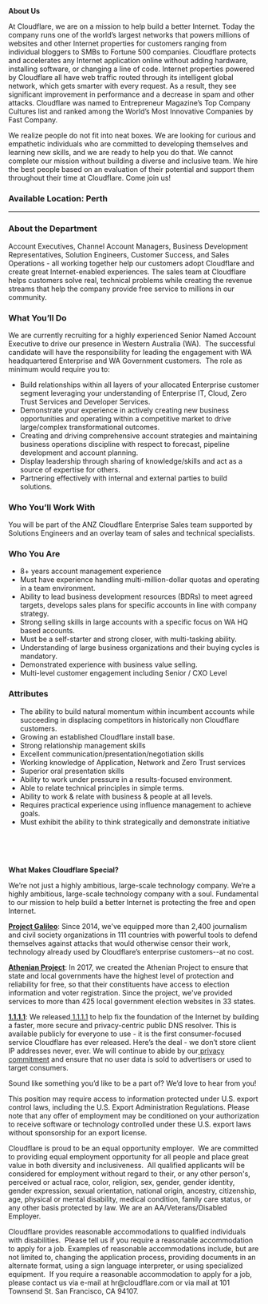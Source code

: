 <div class="content-intro">
	<div><strong>About Us</strong></div>
	<div>
		<p>At Cloudflare, we are on a mission to help build a better Internet. Today the company runs one of the world’s largest networks that powers millions of websites and other Internet properties for customers ranging from individual bloggers to SMBs to Fortune 500 companies. Cloudflare protects and accelerates any Internet application online without adding hardware, installing software, or changing a line of code. Internet properties powered by Cloudflare all have web traffic routed through its intelligent global network, which gets smarter with every request. As a result, they see significant improvement in performance and a decrease in spam and other attacks. Cloudflare was named to Entrepreneur Magazine’s Top Company Cultures list and ranked among the World’s Most Innovative Companies by Fast Company.&nbsp;</p>
		<p><span style="font-weight: 400;">We realize people do not fit into neat boxes. We are looking for curious and empathetic individuals who are committed to developing themselves and learning new skills, and we are ready to help you do that. We cannot complete our mission without building a diverse and inclusive team. We hire the best people based on an evaluation of their potential and support them throughout their time at Cloudflare. Come join us!&nbsp;</span></p>
	</div>
</div>
<h3><strong>Available Location: Perth<br></strong></h3>
<hr>
<h3><strong>About the Department</strong></h3>
<p>Account Executives, Channel Account Managers, Business Development Representatives, Solution Engineers, Customer Success, and Sales Operations - all working together help our customers adopt Cloudflare and create great Internet-enabled experiences. The sales team at Cloudflare helps customers solve real, technical problems while creating the revenue streams that help the company provide free service to millions in our community.</p>
<h3><strong>What You’ll Do</strong></h3>
<p>We are currently recruiting for a highly experienced Senior Named Account Executive to drive our presence in Western Australia (WA).&nbsp; The successful candidate will have the responsibility for leading the engagement with WA headquartered Enterprise and WA Government customers.&nbsp; The role as minimum would require you to:</p>
<ul>
	<li>Build relationships within all layers of your allocated Enterprise customer segment leveraging your understanding of Enterprise IT, Cloud, Zero Trust Services and Developer Services.</li>
	<li>Demonstrate your experience in actively creating new business opportunities and operating within a competitive market to drive large/complex transformational outcomes.</li>
	<li>Creating and driving comprehensive account strategies and maintaining business operations discipline with respect to forecast, pipeline development and account planning.</li>
	<li>Display leadership through sharing of knowledge/skills and act as a source of expertise for others.</li>
	<li>Partnering effectively with internal and external parties to build solutions.</li>
</ul>
<h3><strong>Who You’ll Work With</strong></h3>
<p>You will be part of the ANZ Cloudflare Enterprise Sales team supported by Solutions Engineers and an overlay team of sales and technical specialists.</p>
<h3><strong>Who You Are</strong></h3>
<ul>
	<li>8+ years account management experience&nbsp;</li>
	<li>Must have experience handling multi-million-dollar quotas and operating in a team environment.</li>
	<li>Ability to lead business development resources (BDRs) to meet agreed targets, develops sales plans for specific accounts in line with company strategy.</li>
	<li>Strong selling skills in large accounts with a specific focus on WA HQ based accounts.</li>
	<li>Must be a self-starter and strong closer, with multi-tasking ability.</li>
	<li>Understanding of large business organizations and their buying cycles is mandatory.&nbsp;</li>
	<li>Demonstrated experience with business value selling.</li>
	<li>Multi-level customer engagement including Senior / CXO Level</li>
</ul>
<h3><strong>Attributes</strong></h3>
<ul>
	<li>The ability to build natural momentum within incumbent accounts while succeeding in displacing competitors in historically non Cloudflare customers.</li>
	<li>Growing an established Cloudflare install base.</li>
	<li>Strong relationship management skills</li>
	<li>Excellent communication/presentation/negotiation skills</li>
	<li>Working knowledge of Application, Network and Zero Trust services</li>
	<li>Superior oral presentation skills</li>
	<li>Ability to work under pressure in a results-focused environment.</li>
	<li>Able to relate technical principles in simple terms.</li>
	<li>Ability to work &amp; relate with business &amp; people at all levels.</li>
	<li>Requires practical experience using influence management to achieve goals.</li>
	<li>Must exhibit the ability to think strategically and demonstrate initiative</li>
</ul>
<h3><br><br></h3>
<div id="te-floating-button-container"></div>
<div id="te-floating-button-container"></div>
<div class="content-conclusion">
	<p><strong>What Makes Cloudflare Special?</strong></p>
	<p><span style="font-weight: 400;">We’re not just a highly ambitious, large-scale technology company. We’re a highly ambitious, large-scale technology company with a soul. Fundamental to our mission to help build a better Internet is protecting the free and open Internet.</span></p>
	<p><a href="https://blog.cloudflare.com/protecting-free-expression-online/"><strong>Project Galileo</strong></a><span style="font-weight: 400;">: Since 2014, we've equipped more than 2,400 journalism and civil society organizations in 111 countries with powerful tools to defend themselves against attacks that would otherwise censor their work, technology already used by Cloudflare’s enterprise customers--at no cost.</span></p>
	<p><strong><a href="https://www.cloudflare.com/athenian/">Athenian Project</a></strong><span style="font-weight: 400;">: In 2017, we created the Athenian Project to ensure that state and local governments have the highest level of protection and reliability for free, so that their constituents have access to election information and voter registration. Since the project, we've provided services to more than 425 local government election websites in 33 states.</span></p>
	<p><a href="https://1.1.1.1/"><strong>1.1.1.1</strong></a><span style="font-weight: 400;">: We released</span><a href="https://1.1.1.1/"> <span style="font-weight: 400;">1.1.1.1</span></a><span style="font-weight: 400;"> to help fix the foundation of the Internet by building a faster, more secure and privacy-centric public DNS resolver. This is available publicly for everyone to use - it is the first consumer-focused service Cloudflare has ever released. Here’s the deal - we don’t store client IP addresses never, ever. We will continue to abide by our</span><a href="https://developers.cloudflare.com/1.1.1.1/privacy/public-dns-resolver"> privacy commitment</a><span style="font-weight: 400;"> and ensure that no user data is sold to advertisers or used to target consumers.</span></p>
	<p><span style="font-weight: 400;">Sound like something you’d like to be a part of? We’d love to hear from you!</span></p>
	<p><span style="font-weight: 400;">This position may require access to information protected under U.S. export control laws, including the U.S. Export Administration Regulations. Please note that any offer of employment may be conditioned on your authorization to receive software or technology controlled under these U.S. export laws without sponsorship for an export license.</span></p>
	<p><span style="font-weight: 400;">Cloudflare is proud to be an equal opportunity employer. &nbsp;We are committed to providing equal employment opportunity for all people and place great value in both diversity and inclusiveness. &nbsp;All qualified applicants will be considered for employment without regard to their, or any other person's, perceived or actual</span> <span style="font-weight: 400;">race, color, religion, sex, gender, gender identity, gender expression, sexual orientation, national origin, ancestry, citizenship, age, physical or mental disability, medical condition, family care status, or any other basis protected by law. </span><span style="font-weight: 400;">We are an AA/Veterans/Disabled Employer.</span></p>
	<p><span style="font-weight: 400;">Cloudflare provides reasonable accommodations to qualified individuals with disabilities. &nbsp;Please tell us if you require a reasonable accommodation to apply for a job. Examples of reasonable accommodations include, but are not limited to, changing the application process, providing documents in an alternate format, using a sign language interpreter, or using specialized equipment. &nbsp;If you require a reasonable accommodation to apply for a job, please contact us via e-mail at </span><span style="font-weight: 400;">hr@cloudflare.com</span><span style="font-weight: 400;"> or via mail at 101 Townsend St. San Francisco, CA 94107.</span></p>
</div>